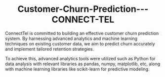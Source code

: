 # <h1 align="center">Customer-Churn-Prediction---CONNECT-TEL</h1>

ConnectTel is committed to building an effective customer churn prediction system. By harnessing advanced analytics and machine learning techniques on existing customer data, we aim to predict churn accurately and implement tailored retention strategies.

To achieve this, advanced analytics tools were utilized such as Python for data analysis with relevant libraries as pandas, numpy, matplotlib, etc, along with machine learning libraries like scikit-learn for predictive modeling.
